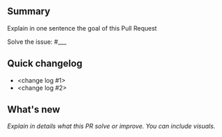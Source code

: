 <!-- Thank you for sending your pull request. -->

## Summary
Explain in one sentence the goal of this Pull Request

Solve the issue: #___

## Quick changelog

- <change log #1>
- <change log #2>

## What's new

*Explain in details what this PR solve or improve. You can include visuals.*

<!-- Please include visuals if this Pull Request changes how things look-->
